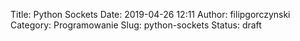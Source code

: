 Title: Python Sockets
Date: 2019-04-26 12:11
Author: filipgorczynski
Category: Programowanie
Slug: python-sockets
Status: draft


